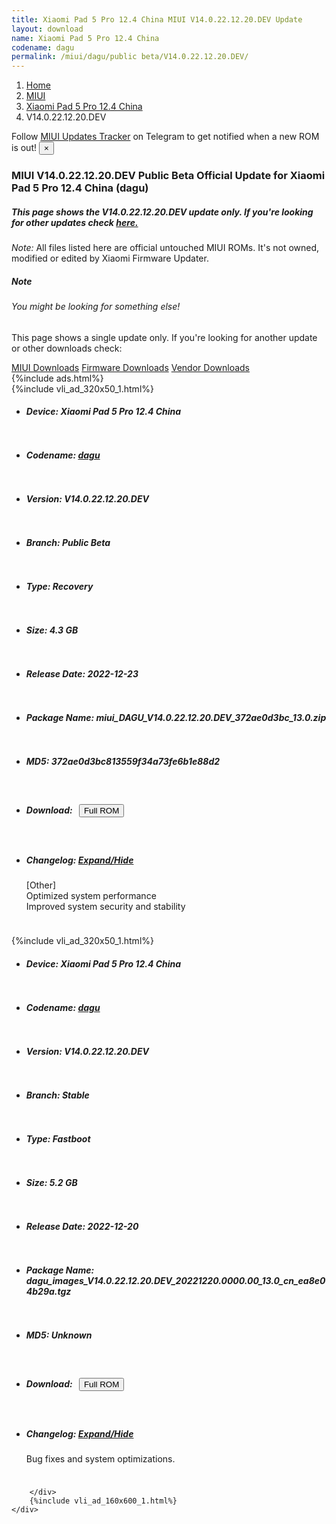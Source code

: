 ```yaml
---
title: Xiaomi Pad 5 Pro 12.4 China MIUI V14.0.22.12.20.DEV Update
layout: download
name: Xiaomi Pad 5 Pro 12.4 China
codename: dagu
permalink: /miui/dagu/public beta/V14.0.22.12.20.DEV/
---
```

<nav aria-label="breadcrumb">
    <ol class="breadcrumb">
        <li class="breadcrumb-item"><a href="/">Home</a></li>
        <li class="breadcrumb-item"><a href="/miui/">MIUI</a></li>
        <li class="breadcrumb-item"><a href="/miui/dagu/">Xiaomi Pad 5 Pro 12.4 China</a></li>
        <li class="breadcrumb-item active" aria-current="page">V14.0.22.12.20.DEV</li>
    </ol>
</nav>
<div class="alert alert-primary alert-dismissible fade show" role="alert">
    Follow <a href="https://t.me/MIUIUpdatesTracker" class="alert-link">MIUI Updates Tracker</a> on Telegram to get
    notified when a new ROM is out!
    <button type="button" class="close" data-dismiss="alert" aria-label="Close">
        <span aria-hidden="true">&times;</span>
    </button>
</div>
<div class="col-12 mx-auto">
    <h3 class="title bg-light p-2 rounded">MIUI V14.0.22.12.20.DEV Public Beta Official Update for Xiaomi Pad 5 Pro 12.4 China (dagu)</h3>
    <h5>This page shows the V14.0.22.12.20.DEV update only. If you're looking for other updates check
        <a href="/miui/dagu/">here.</a></h5>
    <p><i>Note: </i>All files listed here are official untouched MIUI ROMs.
        It's not owned, modified or edited by Xiaomi Firmware Updater.</p>
    <div class="card">
        <div class="card-body">
            <h5 class="card-title">Note</h5>
            <h6 class="card-subtitle mb-2 text-muted">You might be looking for something else!</h6>
            <p class="card-text">This page shows a single update only.
                If you're looking for another update or other downloads check:</p>
            <a href="/miui/" class="card-link">MIUI Downloads</a>
            <a href="/firmware/" class="card-link">Firmware Downloads</a>
            <a href="/vendor/" class="card-link">Vendor Downloads</a>
        </div>
    </div>
    {%include ads.html%}
    <div class="row justify-content-center">
        <div class="col-10" id="downloads">
                    <div class="card card-body">
            {%include vli_ad_320x50_1.html%}
            <ul class="list-unstyled">
                <li style="padding-bottom: 10px;">
                    <h5><b>Device: </b>Xiaomi Pad 5 Pro 12.4 China</h5>
                </li>
                <li style="padding-bottom: 10px;">
                    <h5><b>Codename: </b> <a href="/miui/dagu/" target="_blank">dagu</a> </h5>
                </li>
                <li style="padding-bottom: 10px;">
                    <h5><b>Version: </b>V14.0.22.12.20.DEV</h5>
                </li>
                <li style="padding-bottom: 10px;">
                    <h5><b>Branch: </b>Public Beta</h5>
                </li>
                <li style="padding-bottom: 10px;">
                    <h5><b>Type: </b>Recovery</h5>
                </li>
                <li style="padding-bottom: 10px;">
                    <h5><b>Size: </b>4.3 GB</h5>
                </li>
                <li style="padding-bottom: 10px;">
                    <h5><b>Release Date: </b>2022-12-23</h5>
                </li>
                <li style="padding-bottom: 10px;">
                    <h5><b>Package Name: </b><span id="filename" class="text-dark">miui_DAGU_V14.0.22.12.20.DEV_372ae0d3bc_13.0.zip</span></h5>
                </li>
                <li style="padding-bottom: 10px;">
                    <h5><b>MD5: </b><span id="md5" class="text-muted">372ae0d3bc813559f34a73fe6b1e88d2</span></h5>
                </li>
                <li style="padding-bottom: 10px;">
                    <h5><b>Download: </b><button type="button" id="download" class="btn btn-primary" style="margin: 7px;"
                            onclick="window.open('https://bigota.d.miui.com/V14.0.22.12.20.DEV/miui_DAGU_V14.0.22.12.20.DEV_372ae0d3bc_13.0.zip', '_blank');"><i class="fa fa-download"></i> Full ROM</button></h5>
                </li>
                <li style="padding-bottom: 10px;">
                    <h5><b>Changelog: </b><a href="#dagu_1_changelog" data-toggle="collapse" role="button"
                            aria-expanded="false" aria-controls="dagu_1_changelog"> <i class="fa fa-arrow-down"
                                aria-hidden="true"></i> Expand/Hide</a></h5>
                    <div class="collapse" id="dagu_1_changelog">
                        <p id="changelog_text">[Other]<br>Optimized system performance<br>Improved system security and stability</p>
                    </div>
                </li>
            </ul>
        </div>
        <div class="card card-body">
            {%include vli_ad_320x50_1.html%}
            <ul class="list-unstyled">
                <li style="padding-bottom: 10px;">
                    <h5><b>Device: </b>Xiaomi Pad 5 Pro 12.4 China</h5>
                </li>
                <li style="padding-bottom: 10px;">
                    <h5><b>Codename: </b> <a href="/miui/dagu/" target="_blank">dagu</a> </h5>
                </li>
                <li style="padding-bottom: 10px;">
                    <h5><b>Version: </b>V14.0.22.12.20.DEV</h5>
                </li>
                <li style="padding-bottom: 10px;">
                    <h5><b>Branch: </b>Stable</h5>
                </li>
                <li style="padding-bottom: 10px;">
                    <h5><b>Type: </b>Fastboot</h5>
                </li>
                <li style="padding-bottom: 10px;">
                    <h5><b>Size: </b>5.2 GB</h5>
                </li>
                <li style="padding-bottom: 10px;">
                    <h5><b>Release Date: </b>2022-12-20</h5>
                </li>
                <li style="padding-bottom: 10px;">
                    <h5><b>Package Name: </b><span id="filename" class="text-dark">dagu_images_V14.0.22.12.20.DEV_20221220.0000.00_13.0_cn_ea8e04b29a.tgz</span></h5>
                </li>
                <li style="padding-bottom: 10px;">
                    <h5><b>MD5: </b><span id="md5" class="text-muted">Unknown</span></h5>
                </li>
                <li style="padding-bottom: 10px;">
                    <h5><b>Download: </b><button type="button" id="download" class="btn btn-primary" style="margin: 7px;"
                            onclick="window.open('https://bigota.d.miui.com/V14.0.22.12.20.DEV/dagu_images_V14.0.22.12.20.DEV_20221220.0000.00_13.0_cn_ea8e04b29a.tgz', '_blank');"><i class="fa fa-download"></i> Full ROM</button></h5>
                </li>
                <li style="padding-bottom: 10px;">
                    <h5><b>Changelog: </b><a href="#dagu_2_changelog" data-toggle="collapse" role="button"
                            aria-expanded="false" aria-controls="dagu_2_changelog"> <i class="fa fa-arrow-down"
                                aria-hidden="true"></i> Expand/Hide</a></h5>
                    <div class="collapse" id="dagu_2_changelog">
                        <p id="changelog_text">Bug fixes and system optimizations.</p>
                    </div>
                </li>
            </ul>
        </div>

        </div>
        {%include vli_ad_160x600_1.html%}
    </div>
</div>
